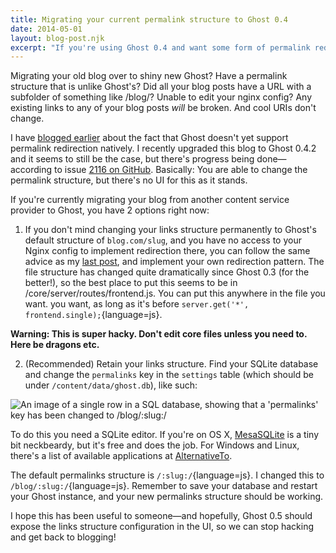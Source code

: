 ```yaml
---
title: Migrating your current permalink structure to Ghost 0.4
date: 2014-05-01
layout: blog-post.njk
excerpt: "If you're using Ghost 0.4 and want some form of permalink redirection, it's now a lot easier and less hacky than with 0.3."
---
```


Migrating your old blog over to shiny new Ghost? Have a permalink structure that is unlike Ghost's? Did all your blog posts have a URL with a subfolder of something like /blog/? Unable to edit your nginx config? Any existing links to any of your blog posts *will* be broken. And cool URIs don't change.

I have [blogged earlier](/blog/how-to-implement-permalink-redirection-in-ghost-0-3/) about the fact that Ghost doesn't yet support permalink redirection natively. I recently upgraded this blog to Ghost 0.4.2 and it seems to still be the case, but there's progress being done—according to issue [2116 on GitHub](https://github.com/TryGhost/Ghost/issues/2116). Basically: You are able to change the permalink structure, but there's no UI for this as it stands.

If you're currently migrating your blog from another content service provider to Ghost, you have 2 options right now:

1) If you don't mind changing your links structure permanently to Ghost's default structure of `blog.com/slug`, and you have no access to your Nginx config to implement redirection there, you can follow the same advice as my [last post](/blog/how-to-implement-permalink-redirection-in-ghost-0-3/), and implement your own redirection pattern. The file structure has changed quite dramatically since Ghost 0.3 (for the better!), so the best place to put this seems to be in /core/server/routes/frontend.js. You can put this anywhere in the file you want. you want, as long as it's before `server.get('*', frontend.single);`{language=js}.

**Warning: This is super hacky. Don't edit core files unless you need to. Here be dragons etc.**

2) (Recommended) Retain your links structure. Find your SQLite database and change the `permalinks` key in the `settings` table (which should be under `/content/data/ghost.db`), like such:

![An image of a single row in a SQL database, showing that a 'permalinks' key has been changed to /blog/:slug:/](/assets/images/content-images/ghost-permalink-db.png)

To do this you need a SQLite editor. If you're on OS X, [MesaSQLite](http://mesasqlite.en.softonic.com/mac/download) is a tiny bit neckbeardy, but it's free and does the job. For Windows and Linux, there's a list of available applications at [AlternativeTo](http://alternativeto.net/tag/sqlite/).

The default permalinks structure is `/:slug:/`{language=js}. I changed this to `/blog/:slug:/`{language=js}. Remember to save your database and restart your Ghost instance, and your new permalinks structure should be working.

I hope this has been useful to someone—and hopefully, Ghost 0.5 should expose the links structure configuration in the UI, so we can stop hacking and get back to blogging!
